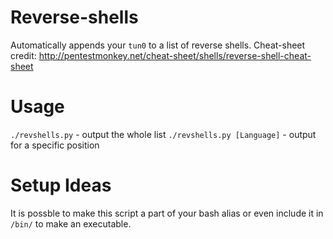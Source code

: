 # Reverse-shells
Automatically appends your `tun0` to a list of reverse shells.
Cheat-sheet credit: http://pentestmonkey.net/cheat-sheet/shells/reverse-shell-cheat-sheet

# Usage 
`./revshells.py` - output the whole list
`./revshells.py [Language]` - output for a specific position

# Setup Ideas
It is possble to make this script a part of your bash alias or even include it in `/bin/` to make an executable.
